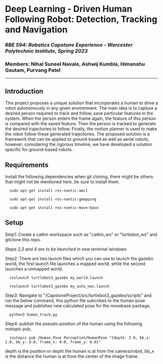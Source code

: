 # Deep Learning - Driven Human Following Robot: Detection, Tracking and Navigation

### *RBE 594: Robotics Capstone Experience - Worcester Polytechnic Institute, Spring 2023*
### Members: Nihal Suneel Navale, Ashwij Kumbla, Himanshu Gautam, Purvang Patel

--------------------------------------------------------------

## Introduction
This project proposes a unique solution that incorporates a human to drive a robot autonomously
in any given environment. The main idea is to capture a desired person required to track and
follow, save particular features in the system. When the person enters the frame again, the feature
of this person is compared with the saved feature. Then the person is tracked to generate the
desired trajectories to follow. Finally, the motion planner is used to make the robot follow these
generated trajectories. The proposed solution is a framework that can be applied to ground-based
as well as aerial robots, however, considering the rigorous timeline, we have developed a
solution specific for ground-based robots.

## Requirements

Install the following dependencies when git cloning, there might be others that might not be mentioned here, be sure to install them.
```
  sudo apt-get install ros-noetic-amcl
```
```
  sudo apt-get install ros-noetic-gmapping
```
```
  sudo apt-get install ros-noetic-move-base
```

## Setup

Step1: Create a catkin workspace such as "catkin_ws" or "turtlebot_ws" and gitclone this repo.

*Steps 2,3 and 4 are to be launched in new terminal windows*

Step2: There are two launch files which you can use to launch the gazebo world, the first launch file launches a mapped world, while the second launches a unmapped world.   
```
  roslaunch turtlebot3_gazebo my_world.launch
```

```
  roslaunch turtlebot3_gazebo my_auto_nav.launch 
```

Step3: Navigate to "/CapstoneProject/src/turtlebot3_gazebo/scripts" and run the below command, this python file subcribes to the human pose message and publishes new calculated pose for the movebase package.
```
  python3 human_track.py
```

  
Step4: publish the pseudo-position of the human using the following rostopic pub, 
```
  rostopic pub /Human_Pose Perception/HumanPose "{depth: 2.0, bb_x: 1.0, bb_y: 0.0, frame_x: 0.0, frame_y: 0.0}"
```

depth is the position or depth the human is at from the camera/robot, bb_x is the distance the human is at from the center of the image frame.
